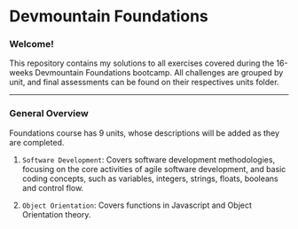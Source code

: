 # Devmountain Foundations
### Welcome!
This repository contains my solutions to all exercises covered during the 16-weeks Devmountain Foundations bootcamp.
All challenges are grouped by unit, and final assessments can be found on their respectives units folder.

---

### General Overview
Foundations course has 9 units, whose descriptions will be added as they are completed.

1. `Software Development`: Covers software development methodologies, focusing on the core activities of agile software development, and basic coding concepts, such as variables, integers, strings, floats, booleans and control flow.

2. `Object Orientation`: Covers functions in Javascript and Object Orientation theory.
